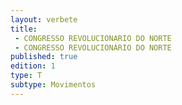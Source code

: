 ```yaml
---
layout: verbete
title:
 - CONGRESSO REVOLUCIONARIO DO NORTE
 - CONGRESSO REVOLUCIONÁRIO DO NORTE
published: true
edition: 1  
type: T
subtype: Movimentos
---
```


